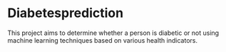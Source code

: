 # Diabetesprediction
This project aims to determine whether a person is diabetic or not using machine learning techniques based on various health indicators.
